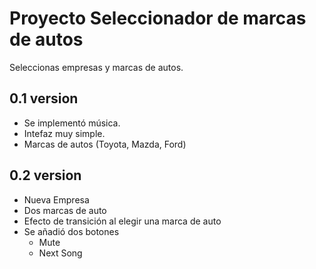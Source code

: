 # Proyecto Seleccionador de marcas de autos
Seleccionas empresas y marcas de autos.
## 0.1 version
- Se implementó música.
- Intefaz muy simple.
- Marcas de autos (Toyota, Mazda, Ford)
## 0.2 version
- Nueva Empresa
- Dos marcas de auto
- Efecto de transición al elegir una marca de auto
- Se añadió dos botones
  - Mute
  - Next Song
